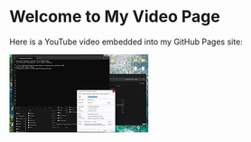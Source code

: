 # Welcome to My Video Page

Here is a YouTube video embedded into my GitHub Pages site:

[![Video Title](https://github.com/yuliitezarygml/goldberg_emulator-master-scripts/blob/main/hqdefault.png)](https://youtu.be/RvJaaWDnNbA?si=mXIz3uVvUo6RnYVi)
